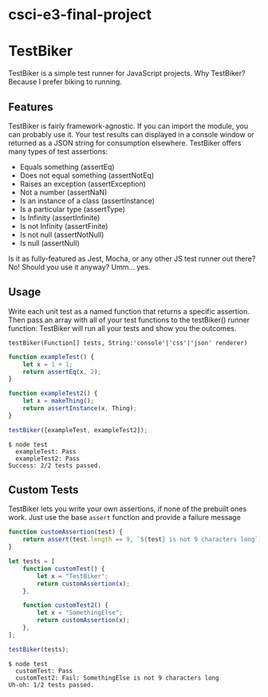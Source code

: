 # csci-e3-final-project

# TestBiker

TestBiker is a simple test runner for JavaScript projects. Why TestBiker? Because I prefer biking to running.

## Features

TestBiker is fairly framework-agnostic. If you can import the module, you can probably use it. Your test results can displayed in a console window or returned as a JSON string for consumption elsewhere. TestBiker offers many types of test assertions:

-   Equals something (assertEq)
-   Does not equal something (assertNotEq)
-   Raises an exception (assertException)
-   Not a number (assertNaN)
-   Is an instance of a class (assertInstance)
-   Is a particular type (assertType)
-   Is Infinity (assertInfinite)
-   Is not Infinity (assertFinite)
-   Is not null (assertNotNull)
-   Is null (assertNull)

Is it as fully-featured as Jest, Mocha, or any other JS test runner out there? No! Should you use it anyway? Umm... yes.

## Usage

Write each unit test as a named function that returns a specific assertion. Then pass an array with all of your test functions to the testBiker() runner function: TestBiker will run all your tests and show you the outcomes.

`testBiker(Function[] tests, String:'console'|'css'|'json' renderer)`

```javascript
function exampleTest() {
    let x = 1 + 1;
    return assertEq(x, 2);
}

function exampleTest2() {
    let x = makeThing();
    return assertInstance(x, Thing);
}

testBiker([exampleTest, exampleTest2]);
```

```
$ node test
  exampleTest: Pass
  exampleTest2: Pass
Success: 2/2 tests passed.
```

## Custom Tests

TestBiker lets you write your own assertions, if none of the prebuilt ones work. Just use the base `assert` function and provide a failure message

```javascript
function customAssertion(test) {
    return assert(test.length == 9, `${test} is not 9 characters long`);
}

let tests = [
    function customTest() {
        let x = "TestBiker";
        return customAssertion(x);
    },

    function customTest2() {
        let x = "SomethingElse";
        return customAssertion(x);
    },
];

testBiker(tests);
```

```
$ node test
  customTest: Pass
  customTest2: Fail: SomethingElse is not 9 characters long
Uh-oh: 1/2 tests passed.
```
